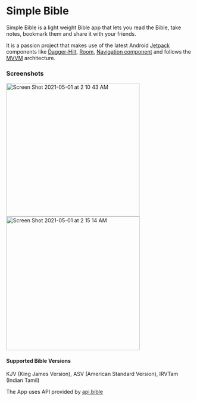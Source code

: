 # Simple Bible  
Simple Bible is a light weight Bible app that lets you read the Bible, take notes, bookmark them and share it with your friends.  
  
It is a passion project that makes use of the latest Android [Jetpack](https://developer.android.com/jetpack) components like [Dagger-Hilt](https://developer.android.com/training/dependency-injection/hilt-android), [Room](https://developer.android.com/jetpack/androidx/releases/room), [Navigation component](https://developer.android.com/guide/navigation/navigation-getting-started) and follows the [MVVM](https://developer.android.com/jetpack/guide) architecture.  
  
### Screenshots  
<img width="358" alt="Screen Shot 2021-05-01 at 2 10 43 AM" src="https://user-images.githubusercontent.com/1130895/116777602-ba87bd00-aa22-11eb-8852-14079a123f7b.png">  
<img width="359" alt="Screen Shot 2021-05-01 at 2 15 14 AM" src="https://user-images.githubusercontent.com/1130895/116777778-15b9af80-aa23-11eb-91e3-6328d3f324aa.png">
  
    
#### Supported Bible Versions  
KJV (King James Version), ASV (American Standard Version), IRVTam (Indian Tamil)
  
The App uses API provided by [api.bible](https://docs.api.bible/)
